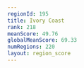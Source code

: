 ```yaml
---
regionId: 195
title: Ivory Coast
rank: 218
meanScore: 49.76
globalMeanScore: 69.33
numRegions: 220
layout: region_score
---
```

